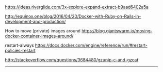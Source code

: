 https://ideas.riverglide.com/3x-explore-expand-extract-b9aad6402a5a

http://equinox.one/blog/2016/04/20/Docker-with-Ruby-on-Rails-in-development-and-production/

How to move (private) images around
https://blog.giantswarm.io/moving-docker-container-images-around/

restart-always
https://docs.docker.com/engine/reference/run/#restart-policies-restart

http://stackoverflow.com/questions/3684480/gzunip-c-and-gzcat

----
